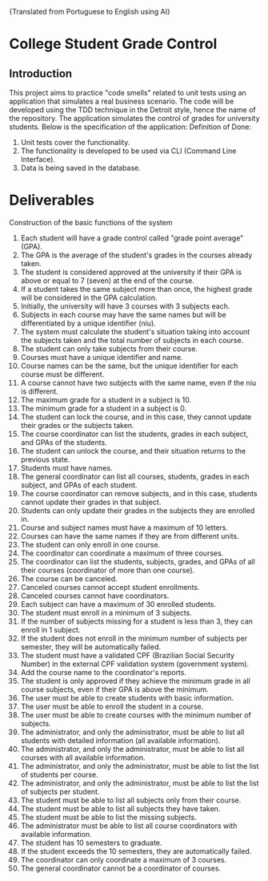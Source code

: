 {Translated from Portuguese to English using AI}
# College Student Grade Control
## Introduction
This project aims to practice "code smells" related to unit tests using an application that simulates a real business scenario.
The code will be developed using the TDD technique in the Detroit style, hence the name of the repository.
The application simulates the control of grades for university students. Below is the specification of the application:
Definition of Done:
1. Unit tests cover the functionality.
2. The functionality is developed to be used via CLI (Command Line Interface).
3. Data is being saved in the database.
# Deliverables
Construction of the basic functions of the system
1. Each student will have a grade control called "grade point average" (GPA).
2. The GPA is the average of the student's grades in the courses already taken.
3. The student is considered approved at the university if their GPA is above or equal to 7 (seven) at the end of the course.
4. If a student takes the same subject more than once, the highest grade will be considered in the GPA calculation.
5. Initially, the university will have 3 courses with 3 subjects each.
6. Subjects in each course may have the same names but will be differentiated by a unique identifier (niu).
7. The system must calculate the student's situation taking into account the subjects taken and the total number of subjects in each course.
8. The student can only take subjects from their course.
9. Courses must have a unique identifier and name.
10. Course names can be the same, but the unique identifier for each course must be different.
11. A course cannot have two subjects with the same name, even if the niu is different.
12. The maximum grade for a student in a subject is 10.
13. The minimum grade for a student in a subject is 0.
14. The student can lock the course, and in this case, they cannot update their grades or the subjects taken.
15. The course coordinator can list the students, grades in each subject, and GPAs of the students.
16. The student can unlock the course, and their situation returns to the previous state.
17. Students must have names.
18. The general coordinator can list all courses, students, grades in each subject, and GPAs of each student.
19. The course coordinator can remove subjects, and in this case, students cannot update their grades in that subject.
20. Students can only update their grades in the subjects they are enrolled in.
21. Course and subject names must have a maximum of 10 letters.
22. Courses can have the same names if they are from different units.
23. The student can only enroll in one course.
24. The coordinator can coordinate a maximum of three courses.
25. The coordinator can list the students, subjects, grades, and GPAs of all their courses (coordinator of more than one course).
26. The course can be canceled.
27. Canceled courses cannot accept student enrollments.
28. Canceled courses cannot have coordinators.
29. Each subject can have a maximum of 30 enrolled students.
30. The student must enroll in a minimum of 3 subjects.
31. If the number of subjects missing for a student is less than 3, they can enroll in 1 subject.
32. If the student does not enroll in the minimum number of subjects per semester, they will be automatically failed.
33. The student must have a validated CPF (Brazilian Social Security Number) in the external CPF validation system (government system).
34. Add the course name to the coordinator's reports.
35. The student is only approved if they achieve the minimum grade in all course subjects, even if their GPA is above the minimum.
36. The user must be able to create students with basic information.
37. The user must be able to enroll the student in a course.
38. The user must be able to create courses with the minimum number of subjects.
39. The administrator, and only the administrator, must be able to list all students with detailed information (all available information).
40. The administrator, and only the administrator, must be able to list all courses with all available information.
41. The administrator, and only the administrator, must be able to list the list of students per course.
42. The administrator, and only the administrator, must be able to list the list of subjects per student.
43. The student must be able to list all subjects only from their course.
44. The student must be able to list all subjects they have taken.
45. The student must be able to list the missing subjects.
46. The administrator must be able to list all course coordinators with available information.
47. The student has 10 semesters to graduate.
48. If the student exceeds the 10 semesters, they are automatically failed.
49. The coordinator can only coordinate a maximum of 3 courses.
50. The general coordinator cannot be a coordinator of courses.
